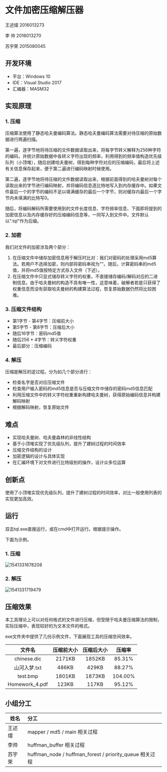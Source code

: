 # 文件加密压缩解压器

王述熠 2016013273

李    帅 2016013270

苏宇荣 2015080045



## 开发环境

- 平台：Windows 10
- IDE：Visual Studio 2017
- 汇编器：MASM32



## 实现原理

### 1. 压缩

压缩算法使用了静态哈夫曼编码算法。静态哈夫曼编码算法需要对待压缩的原始数据进行两遍扫描。

第一遍，逐字节地将待压缩的文件数据读取出来，将每字节转义解释为256种字符的编码，并统计原始数据中各转义字符出现的频率，利用得到的频率值构造优先级队列（小顶堆），随后创建哈夫曼树，得到每种字符对应的压缩编码，最后将上述有关信息保存起来，便于第二遍进行编码映射时候使用。

第二遍，逐字节地将待压缩的文件数据读取出来，根据前面得到的哈夫曼树对每个读取出来的字节进行编码映射，并将编码信息逐比特地写入到内存缓存中。如果文件最后一个的字节的编码不足以填满缓存的最后一个字节，则对缓存内最后一个字节内未填满的比特写0。

随后，将编码解码所需要使用到的文件长度信息、字符频率信息、下面即将提到的加密信息以及内存缓存好的压缩编码信息等，一同写入到文件中。文件默认以".tql"作为后缀。



### 2. 加密

我们对文件的加密涉及两个部分：

1. 在压缩文件中储存加密信息用于解压时比对：我们对密码的处理采用md5算法。若用户不选择加密，则内部将密码串视为""。随后，计算密码串的md5值，并将md5值按特定方式存入文件（下述）。
2. 在压缩文件中只显式储存转义字符的权重，不直接储存编码/解码对应的二进制信息。由于哈夫曼树的构造不具有唯一性，这意味着，破解者若是只获得了权重信息而没有获取哈夫曼树的构建算法过程，恢复原始数据仍然将比较困难。



### 3. 压缩文件结构

* 第1字节 - 第4字节：压缩前大小
* 第5字节 - 第8字节：压缩后大小
* 随后16字节：密码md5值
* 随后256 *  4字节：转义字符权重
* 最后部分：压缩编码



### 4. 解压

压缩是解压的逆过程。分为如几个部分进行：

* 检查名字是否对应压缩文件
* 检查用户输入密码的md5信息是否与压缩文件中储存的密码md5信息匹配
* 利用压缩文件中的转义字符权重重新构建哈夫曼树，获得原始编码信息并构建解码映射
* 根据解码映射，恢复原始文件



## 难点

* 实现哈夫曼树、哈夫曼森林的非线性结构
* 基于小顶堆实现了优先级队列，提升了建树过程的时间效率
* 压缩文件结构的设计
* 加密逻辑的设计与具体实现
* 在汇编环境下对文件进行比特级别的操作，设计众多位运算



## 创新点

使用了小顶堆实现优先级队列，提升了建树过程的时间效率，对比一般使用列表的实现更加高效。



## 运行

双击tql.exe直接运行，或在cmd中打开运行。根据提示操作。

下面为示例。

### 1. 压缩

![1541331678208](C:\Users\STEVE\AppData\Roaming\Typora\typora-user-images\1541331678208.png)



### 2. 解压

![1541331719479](C:\Users\STEVE\AppData\Roaming\Typora\typora-user-images\1541331719479.png)



## 压缩效果

本工具理论上可以对任何格式的文件进行压缩，但受限于哈夫曼压缩算法的限制，实际压缩中，表现较好的为文本文件的格式。

exe文件夹中提供了几份示例文件，下面展现工具的压缩空间效率。

|     文件名     | 压缩前大小 | 压缩后大小 | 压缩率  |
| :------------: | :--------: | :--------: | :-----: |
|  chinese.dic   |   2171KB   |   1852KB   | 85.31%  |
|  山河入梦.txt  |   486KB    |   429KB    | 88.27%  |
|    test.bmp    |   1801KB   |   1873KB   | 104.00% |
| Homework_4.pdf |   123KB    |   117KB    | 95.12%  |



## 小组分工

| 姓名   | 分工                                                    |
| ------ | :------------------------------------------------------ |
| 王述熠 | mapper / md5 / main 相关过程                            |
| 李帅   | huffman_buffer 相关过程                                 |
| 苏宇荣 | huffman_node / huffman_forest / priority_queue 相关过程 |

